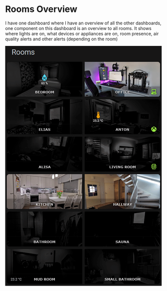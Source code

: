 # Rooms Overview

I have one dashboard where I have an overview of all the other dashboards, one component on this dashboard is an overview to all rooms. It shows where lights are on, what devices or appliances are on, room presence, air quality alerts and other alerts (depending on the room)

![](rooms-overview.gif)
